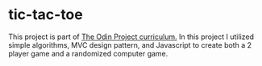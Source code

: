 # tic-tac-toe

This project is part of <a href = "https://www.theodinproject.com/lessons/node-path-javascript-tic-tac-toe">The Odin Project curriculum.</a>
In this project I utilized simple algorithms, MVC design pattern, and Javascript to create both a 2 player game and a randomized computer game.
